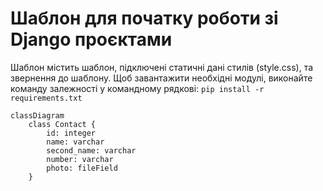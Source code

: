 <h1>Шаблон для початку роботи зі Django проєктами</h1>
Шаблон містить шаблон, підключені статичні дані стилів (style.css), та звернення до шаблону.
Щоб завантажити необхідні модулі, виконайте команду залежності у командному рядкові:
<code>pip install -r requirements.txt</code>


```mermaid
classDiagram
    class Contact {
        id: integer
        name: varchar
        second_name: varchar
        number: varchar
        photo: fileField
    }
```